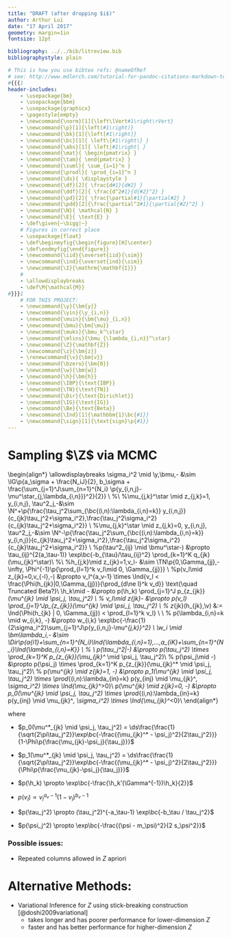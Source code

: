 ```yaml
---
title: "DRAFT (after dropping $i$)"
author: Arthur Lui
date: "17 April 2017"
geometry: margin=1in
fontsize: 12pt

bibliography: ../../bib/litreview.bib
bibliographystyle: plain 

# This is how you use bibtex refs: @nameOfRef
# see: http://www.mdlerch.com/tutorial-for-pandoc-citations-markdown-to-latex.html
#{{{1
header-includes: 
    - \usepackage{bm}
    - \usepackage{bbm}
    - \usepackage{graphicx}
    - \pagestyle{empty}
    - \newcommand{\norm}[1]{\left\lVert#1\right\rVert}
    - \newcommand{\p}[1]{\left(#1\right)}
    - \newcommand{\bk}[1]{\left[#1\right]}
    - \newcommand{\bc}[1]{ \left\{#1\right\} }
    - \newcommand{\abs}[1]{ \left|#1\right| }
    - \newcommand{\mat}{ \begin{pmatrix} }
    - \newcommand{\tam}{ \end{pmatrix} }
    - \newcommand{\suml}{ \sum_{i=1}^n }
    - \newcommand{\prodl}{ \prod_{i=1}^n }
    - \newcommand{\ds}{ \displaystyle }
    - \newcommand{\df}[2]{ \frac{d#1}{d#2} }
    - \newcommand{\ddf}[2]{ \frac{d^2#1}{d{#2}^2} }
    - \newcommand{\pd}[2]{ \frac{\partial#1}{\partial#2} }
    - \newcommand{\pdd}[2]{\frac{\partial^2#1}{\partial{#2}^2} }
    - \newcommand{\N}{ \mathcal{N} }
    - \newcommand{\E}{ \text{E} }
    - \def\given{~\bigg|~}
    # Figures in correct place
    - \usepackage{float}
    - \def\beginmyfig{\begin{figure}[H]\center}
    - \def\endmyfig{\end{figure}}
    - \newcommand{\iid}{\overset{iid}{\sim}}
    - \newcommand{\ind}{\overset{ind}{\sim}}
    - \newcommand{\I}{\mathrm{\mathbf{I}}}
    #
    - \allowdisplaybreaks
    - \def\M{\mathcal{M}}
#}}}1
    # FOR THIS PROJECT:
    - \newcommand{\y}{\bm{y}}
    - \newcommand{\yin}{\y_{i,n}}
    - \newcommand{\muin}{\bm{\mu}_{i,n}}
    - \newcommand{\bmu}{\bm{\mu}}
    - \newcommand{\muks}{\bmu_k^\star}
    - \newcommand{\mlins}{\bmu_{\lambda_{i,n}}^\star}
    - \newcommand{\Z}{\mathbf{Z}}
    - \newcommand{\z}{\bm{z}}
    - \renewcommand{\v}{\bm{v}}
    - \newcommand{\bzero}{\bm{0}}
    - \newcommand{\w}{\bm{w}}
    - \newcommand{\h}{\bm{h}}
    - \newcommand{\IBP}{\text{IBP}}
    - \newcommand{\TN}{\text{TN}}
    - \newcommand{\Dir}{\text{Dirichlet}}
    - \newcommand{\IG}{\text{IG}}
    - \newcommand{\Be}{\text{Beta}}
    - \newcommand{\Ind}[1]{\mathbbm{1}\bc{#1}}
    - \newcommand{\sign}[1]{\text{sign}\p{#1}}
---
```



# Sampling $\Z$ via MCMC

\begin{align*}
\allowdisplaybreaks
\sigma_i^2 \mid \y,\bmu,- &\sim  \IG\p{a_\sigma + \frac{N_iJ}{2}, b_\sigma + \frac{\sum_{j=1}^J\sum_{n=1}^{N_i} \p{y_{i,n,j}-\mu^\star_{j,\lambda_{i,n}}}^2}{2}} \\
%\\
%\mu_{j,k}^\star \mid z_{j,k}=1, y_{i,n,j}, \tau^2_j,-&\sim \N^+\p{\frac{\tau_j^2\sum_{\bc{(i,n):\lambda_{i,n}=k}} y_{i,n,j}}{c_{jk}\tau_j^2+\sigma_i^2},\frac{\tau_j^2\sigma_i^2}{c_{jk}\tau_j^2+\sigma_i^2}} \\
%\mu_{j,k}^\star \mid z_{j,k}=0, y_{i,n,j}, \tau^2_j,-&\sim \N^-\p{\frac{\tau_j^2\sum_{\bc{(i,n):\lambda_{i,n}=k}} y_{i,n,j}}{c_{jk}\tau_j^2+\sigma_i^2},\frac{\tau_j^2\sigma_i^2}{c_{jk}\tau_j^2+\sigma_i^2}} \\
%p(\tau^2_{ij} \mid \bmu^\star-) &\propto \tau_{ij}^{2(a_\tau-1)} \exp\bc{-b_{\tau}/\tau_{ij}^2} \prod_{k=1}^K q_{jk}(\mu_{jk}^\star)\\
%\\
%h_{j,k}\mid z_{jk}=1,v_l- &\sim \TN\p{0,\Gamma_{jj},-\infty, \Phi^{-1}\p{\prod_{l=1}^k v_l\mid 0, \Gamma_{jj}}} \\
%p(v_l\mid z_{jk}=0,v_{-l},-) &\propto v_l^{a_v-1} \times \Ind{v_l < \frac{\Phi(h_{jk}|0,\Gamma_{jj})}{\prod_{d\ne l}^k v_d}} \text{\quad Truncated Beta?}\\
\h_k\mid - &\propto p(\h_k) \prod_{j=1}^J p_{z_{jk}}(\mu^*_{jk} \mid \psi_j, \tau_j^2) \\
%
v_l\mid z_{jk}- &\propto p(v_l) \prod_{j=1}^Jp_{z_{jk}}(\mu^*_{jk} \mid \psi_j, \tau_j^2) \\
%
z_{jk}(h_{jk},\v) &:= \Ind{\Phi(h_{jk} | 0, \Gamma_{jj}) < \prod_{l=1}^k v_l} \\
\\
%
p(\lambda_{i,n}=k \mid w_{i,k}, -) &\propto w_{i,k} \exp\bc{-\frac{1}{2\sigma_i^2}\sum_{j=1}^J\p{y_{i,n,j}-\mu^*_{j,k}}^2} \\
\w_i \mid \bm\lambda_i,- &\sim \Dir\p{a_{i1}+\sum_{n=1}^{N_i}\Ind{\lambda_{i,n}=1},...,a_{iK}+\sum_{n=1}^{N_i}\Ind{\lambda_{i,n}=K}} \\
%
\\
p(\tau_j^2|-) &\propto p(\tau_j^2) \times \prod_{k=1}^K p_{z_{jk}}(\mu_{jk}^* \mid \psi_j, \tau_j^2)\\
%
p(\psi_j\mid -) &\propto p(\psi_j) \times \prod_{k=1}^K p_{z_{jk}}(\mu_{jk}^* \mid \psi_j, \tau_j^2)\\
%
p(\mu^*_{jk} \mid z_{jk}=1, -) &\propto p_1(\mu^*_{jk} \mid \psi_j, \tau_j^2) \times \prod_{(i,n):\lambda_{in}=k} p(y_{inj} \mid \mu_{jk}^*, \sigma_i^2) \times \Ind{\mu_{jk}^*>0}\\
p(\mu^*_{jk} \mid z_{jk}=0, -) &\propto p_0(\mu^*_{jk} \mid \psi_j, \tau_j^2) \times \prod_{(i,n):\lambda_{in}=k} p(y_{inj} \mid \mu_{jk}^*, \sigma_i^2) \times \Ind{\mu_{jk}^*<0}\\
\end{align*}

where 

- $p_0(\mu^*_{jk} \mid \psi_j, \tau_j^2) = \ds\frac{\frac{1}{\sqrt{2\pi\tau_j^2}}\exp\bc{-\frac{(\mu_{jk}^* - \psi_j)^2}{2\tau_j^2}}}{1-\Phi\p{\frac{\mu_{jk}-\psi_j}{\tau_j}}}$

- $p_1(\mu^*_{jk} \mid \psi_j, \tau_j^2) = \ds\frac{\frac{1}{\sqrt{2\pi\tau_j^2}}\exp\bc{-\frac{(\mu_{jk}^* - \psi_j)^2}{2\tau_j^2}}}{\Phi\p{\frac{\mu_{jk}-\psi_j}{\tau_j}}}$

- $p(\h_k) \propto \exp\bc{-\frac{\h_k'(\Gamma^{-1})\h_k}{2}}$

- $p(v_l) \propto v_l^{a_v-1} (1-v_l)^{b_v-1}$

- $p(\tau_j^2) \propto (\tau_j^2)^{-a_\tau-1} \exp\bc{-b_\tau / \tau_j^2}$

- $p(\psi_j^2) \propto \exp\bc{-\frac{(\psi - m_\psi)^2}{2 s_\psi^2}}$

### Possible issues:

- Repeated columns allowed in $Z$ apriori

# Alternative Methods:

- Variational Inference for $Z$ using stick-breaking construction [@doshi2009variational]
    - takes longer and has poorer performance for lower-dimension $Z$
    - faster and has better performance for higher-dimension $Z$


